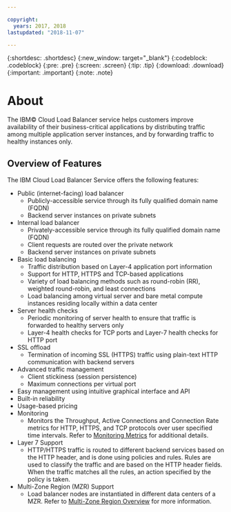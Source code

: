 ```yaml
---

copyright:
  years: 2017, 2018
lastupdated: "2018-11-07"

---
```


{:shortdesc: .shortdesc}
{:new_window: target="_blank"}
{:codeblock: .codeblock}
{:pre: .pre}
{:screen: .screen}
{:tip: .tip}
{:download: .download}
{:important: .important}
{:note: .note}

# About

The IBM© Cloud Load Balancer service helps customers improve availability of their business-critical applications by distributing traffic among multiple application server instances, and by forwarding traffic to healthy instances only.

## Overview of Features
The IBM Cloud Load Balancer Service offers the following features:

* Public (internet-facing) load balancer
	* Publicly-accessible service through its fully qualified domain name (FQDN)
	* Backend server instances on private subnets
* Internal load balancer
	* Privately-accessible service through its fully qualified domain name (FQDN)
	* Client requests are routed over the private network
	* Backend server instances on private subnets
* Basic load balancing
	* Traffic distribution based on Layer-4 application port information
	* Support for HTTP, HTTPS and TCP-based applications 
	* Variety of load balancing methods such as round-robin (RR), weighted round-robin, and least connections
	* Load balancing among virtual server and bare metal compute instances residing locally within a data center
* Server health checks
	* Periodic monitoring of server health to ensure that traffic is forwarded to healthy servers only 
	* Layer-4 health checks for TCP ports and Layer-7 health checks for HTTP port 
* SSL offload
	* Termination of incoming SSL (HTTPS) traffic using plain-text HTTP communication with backend servers
* Advanced traffic management
	* Client stickiness (session persistence)
	* Maximum connections per virtual port
* Easy management using intuitive graphical interface and API
* Built-in reliability 
* Usage-based pricing 
* Monitoring
    * Monitors the Throughput, Active Connections and Connection Rate metrics for HTTP, HTTPS, and TCP protocols over user specified time intervals. Refer to [Monitoring Metrics](monitoring-metrics.html) for additional details.
* Layer 7 Support
    * HTTP/HTTPS traffic is routed to different backend services based on the HTTP header, and is done using policies and rules. Rules are used to classify the traffic and are based on the HTTP header fields. When the traffic matches all the rules, an action specified by the policy is taken. 
* Multi-Zone Region (MZR) Support
    * Load balancer nodes are instantiated in different data centers of a MZR. Refer to [Multi-Zone Region Overview](mzr.html) for more information.
